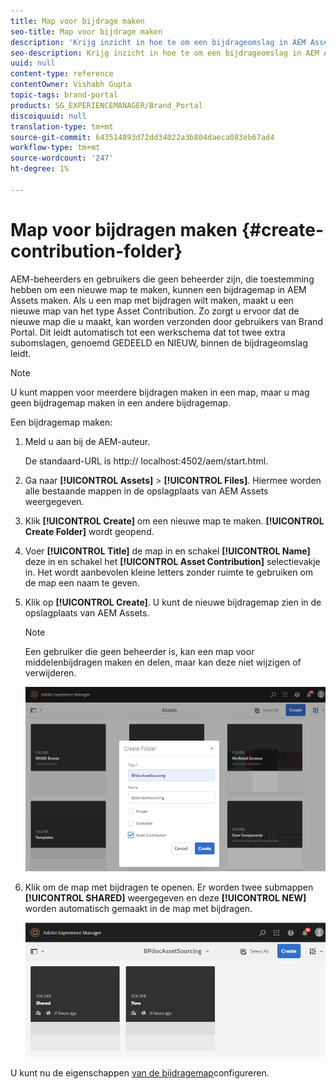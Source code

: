 ```yaml
---
title: Map voor bijdrage maken
seo-title: Map voor bijdrage maken
description: 'Krijg inzicht in hoe te om een bijdrageomslag in AEM Assets tot stand te brengen. '
seo-description: Krijg inzicht in hoe te om een bijdrageomslag in AEM Assets tot stand te brengen.
uuid: null
content-type: reference
contentOwner: Vishabh Gupta
topic-tags: brand-portal
products: SG_EXPERIENCEMANAGER/Brand_Portal
discoiquuid: null
translation-type: tm+mt
source-git-commit: 643514893d72dd34022a3b804daeca083eb67ad4
workflow-type: tm+mt
source-wordcount: '247'
ht-degree: 1%

---
```



# Map voor bijdragen maken {#create-contribution-folder}


AEM-beheerders en gebruikers die geen beheerder zijn, die toestemming hebben om een nieuwe map te maken, kunnen een bijdragemap in AEM Assets maken.
Als u een map met bijdragen wilt maken, maakt u een nieuwe map van het type Asset Contribution. Zo zorgt u ervoor dat de nieuwe map die u maakt, kan worden verzonden door gebruikers van Brand Portal.  Dit leidt automatisch tot een werkschema dat tot twee extra subomslagen, genoemd GEDEELD en NIEUW, binnen de bijdrageomslag leidt.

>[!NOTE]
>
>U kunt mappen voor meerdere bijdragen maken in een map, maar u mag geen bijdragemap maken in een andere bijdragemap.


Een bijdragemap maken:
1. Meld u aan bij de AEM-auteur.

   De standaard-URL is http:// localhost:4502/aem/start.html.

1. Ga naar **[!UICONTROL Assets]** > **[!UICONTROL Files]**. Hiermee worden alle bestaande mappen in de opslagplaats van AEM Assets weergegeven.

1. Klik **[!UICONTROL Create]** om een nieuwe map te maken. **[!UICONTROL Create Folder]** wordt geopend.

1. Voer **[!UICONTROL Title]** de map in en schakel **[!UICONTROL Name]** deze in en schakel het **[!UICONTROL Asset Contribution]** selectievakje in.
Het wordt aanbevolen kleine letters zonder ruimte te gebruiken om de map een naam te geven.

1. Klik op **[!UICONTROL Create]**. U kunt de nieuwe bijdragemap zien in de opslagplaats van AEM Assets.

   >[!NOTE]
   >
   >Een gebruiker die geen beheerder is, kan een map voor middelenbijdragen maken en delen, maar kan deze niet wijzigen of verwijderen.

   ![](assets/create-contribution-folder.png)

1. Klik om de map met bijdragen te openen. Er worden twee submappen **[!UICONTROL SHARED]** weergegeven en deze **[!UICONTROL NEW]** worden automatisch gemaakt in de map met bijdragen.

   ![](assets/contribution-folder.png)

U kunt nu de eigenschappen [van de bijdragemap](brand-portal-configure-contribution-folder-properties.md)configureren.


